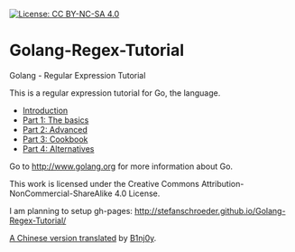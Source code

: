 [![License: CC BY-NC-SA 4.0](https://licensebuttons.net/l/by-nc-sa/4.0/80x15.png)](https://creativecommons.org/licenses/by-nc-sa/4.0/)

Golang-Regex-Tutorial
=====================

Golang - Regular Expression Tutorial

This is a regular expression tutorial for Go, the language.

- [Introduction](01-chapter0.markdown)
- [Part 1: The basics](01-chapter1.markdown)
- [Part 2: Advanced](01-chapter2.markdown)
- [Part 3: Cookbook](01-chapter3.markdown)
- [Part 4: Alternatives](01-chapter4.markdown)

Go to http://www.golang.org for more information about Go.


This work is licensed under the Creative Commons Attribution-NonCommercial-ShareAlike 4.0 License.

I am planning to setup gh-pages: http://stefanschroeder.github.io/Golang-Regex-Tutorial/

[A Chinese version translated](zh/) by [B1nj0y](https://github.com/gingerhot).
